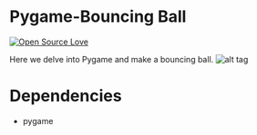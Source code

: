 # Pygame-Bouncing Ball
[![Open Source Love](https://badges.frapsoft.com/os/v1/open-source.svg?v=103)](https://github.com/ellerbrock/open-source-badge/)    

Here we delve into Pygame and make a bouncing ball.
![alt tag](https://raw.githubusercontent.com/el10savio/Pygame_Bouncing_Ball/master/Screenshot.png)

Dependencies
============
* pygame
